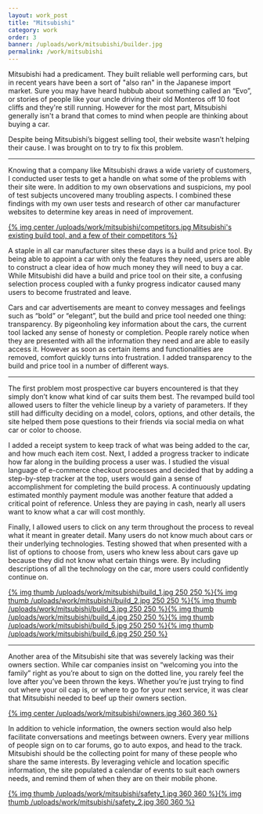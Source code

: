 ```yaml
---
layout: work_post
title: "Mitsubishi"
category: work
order: 3
banner: /uploads/work/mitsubishi/builder.jpg
permalink: /work/mitsubishi
---
```


Mitsubishi had a predicament. They built reliable well performing cars, but in recent years have been a sort of "also ran" in the Japanese import market. Sure you may have heard hubbub about something called an “Evo”, or stories of people like your uncle driving their old Monteros off 10 foot cliffs and they're still running. However for the most part, Mitsubishi generally isn't a brand that comes to mind when people are thinking about buying a car.

Despite being Mitsubishi’s biggest selling tool, their website wasn’t helping their cause. I was brought on to try to fix this problem.

<!--more-->
---

Knowing that a company like Mitsubishi draws a wide variety of customers, I conducted user tests to get a handle on what some of the problems with their site were. In addition to my own observations and suspicions, my pool of test subjects uncovered many troubling aspects. I combined these findings with my own user tests and research of other car manufacturer websites to determine key areas in need of improvement.

[{% img center /uploads/work/mitsubishi/competitors.jpg Mitsubishi's existing build tool, and a few of their competitors %}](/uploads/work/mitsubishi/competitors.jpg)

A staple in all car manufacturer sites these days is a build and price tool. By being able to appoint a car with only the features they need, users are able to construct a clear idea of how much money they will need to buy a car. While Mitsubishi did have a build and price tool on their site, a confusing selection process coupled with a funky progress indicator caused many users to become frustrated and leave.

Cars and car advertisements are meant to convey messages and feelings such as “bold” or “elegant”, but the build and price tool needed one thing: transparency. By pigeonholing key information about the cars, the current tool lacked any sense of honesty or completion. People rarely notice when they are presented with all the information they need and are able to easily access it. However as soon as certain items and functionalities are removed, comfort quickly turns into frustration. I added transparency to the build and price tool in a number of different ways.

---

The first problem most prospective car buyers encountered is that they simply don’t know what kind of car suits them best. The revamped build tool allowed users to filter the vehicle lineup by a variety of parameters. If they still had difficulty deciding on a model, colors, options, and other details, the site helped them pose questions to their friends via social media on what car or color to choose.

I added a receipt system to keep track of what was being added to the car, and how much each item cost. Next, I added a progress tracker to indicate how far along in the building process a user was. I studied the visual language of e-commerce checkout processes and decided that by adding a step-by-step tracker at the top, users would gain a sense of accomplishment for completing the build process. A continuously updating estimated monthly payment module was another feature that added a critical point of reference. Unless they are paying in cash, nearly all users want to know what a car will cost monthly.

Finally, I allowed users to click on any term throughout the process to reveal what it meant in greater detail. Many users do not know much about cars or their underlying technologies. Testing showed that when presented with a list of options to choose from, users who knew less about cars gave up because they did not know what certain things were. By including descriptions of all the technology on the car, more users could confidently continue on.

[{% img thumb /uploads/work/mitsubishi/build_1.jpg 250 250 %}](/uploads/work/mitsubishi/build_1.jpg)[{% img thumb /uploads/work/mitsubishi/build_2.jpg 250 250 %}](/uploads/work/mitsubishi/build_2.jpg)[{% img thumb /uploads/work/mitsubishi/build_3.jpg 250 250 %}](/uploads/work/mitsubishi/build_3.jpg)[{% img thumb /uploads/work/mitsubishi/build_4.jpg 250 250 %}](/uploads/work/mitsubishi/build_4.jpg)[{% img thumb /uploads/work/mitsubishi/build_5.jpg 250 250 %}](/uploads/work/mitsubishi/build_5.jpg)[{% img thumb /uploads/work/mitsubishi/build_6.jpg 250 250 %}](/uploads/work/mitsubishi/build_6.jpg)

---

Another area of the Mitsubishi site that was severely lacking was their owners section. While car companies insist on “welcoming you into the family” right as you’re about to sign on the dotted line, you rarely feel the love after you’ve been thrown the keys. Whether you’re just trying to find out where your oil cap is, or where to go for your next service, it was clear that Mitsubishi needed to beef up their owners section.

[{% img center /uploads/work/mitsubishi/owners.jpg 360 360 %}](/uploads/work/mitsubishi/owners.jpg)


In addition to vehicle information, the owners section would also help facilitate conversations and meetings between owners. Every year millions of people sign on to car forums, go to auto expos, and head to the track. Mitsubishi should be the collecting point for many of these people who share the same interests. By leveraging vehicle and location specific information, the site populated a calendar of events to suit each owners needs, and remind them of when they are on their mobile phone.

[{% img thumb /uploads/work/mitsubishi/safety_1.jpg 360 360 %}](/uploads/work/mitsubishi/safety_1.jpg)[{% img thumb  /uploads/work/mitsubishi/safety_2.jpg 360 360 %}](/uploads/work/mitsubishi/safety_2.jpg)

